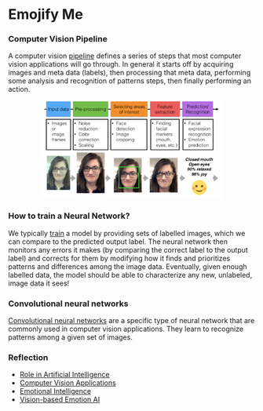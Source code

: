 # Emojify Me

### Computer Vision Pipeline

A computer vision [pipeline](https://www.youtube.com/watch?v=64hFcqhnNow&feature=emb_logo)
defines a series of steps that most computer vision applications will go
through. In general it starts off by acquiring images and meta data (labels),
then processing that meta data, performing some analysis and recognition
of patterns steps, then finally performing an action.

<p align="center">
    <img src="/resources/pipeline.png" data-canonical-src="/images/pipeline.png" width="371" height="200" />
</p>

### How to train a Neural Network?
We typically [train](https://www.youtube.com/watch?time_continue=1&v=m4GVfwVkj74&feature=emb_logo)
a model by providing sets of labelled images, which
we can compare to the predicted output label. The neural network then
monitors any errors it makes (by comparing the correct label to the output
label) and corrects for them by modifying how it finds and prioritizes
patterns and differences among the image data. Eventually, given enough
labelled data, the model should be able to characterize any new,
unlabeled, image data it sees!

### Convolutional neural networks
[Convolutional neural networks](https://ujjwalkarn.me/2016/08/11/intuitive-explanation-convnets/)
are a specific type of neural network that are commonly used in computer
vision applications. They learn to recognize patterns among a given set
of images.

### Reflection

* [Role in Artificial Intelligence](https://www.youtube.com/watch?time_continue=5&v=xm1TXnNe5Pw&feature=emb_logo)
* [Computer Vision Applications](https://www.youtube.com/watch?v=aFJKp2NltCY&feature=emb_logo)
* [Emotional Intelligence](https://www.youtube.com/watch?v=D_LzJsJH5qk&feature=emb_logo)
* [Vision-based Emotion AI](https://www.youtube.com/watch?time_continue=4&v=7nKKWWn1sAc&feature=emb_logo)
